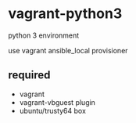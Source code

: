# vagrant-python3

python 3 environment

use vagrant ansible_local provisioner

## required

- vagrant
- vagrant-vbguest plugin
- ubuntu/trusty64 box
